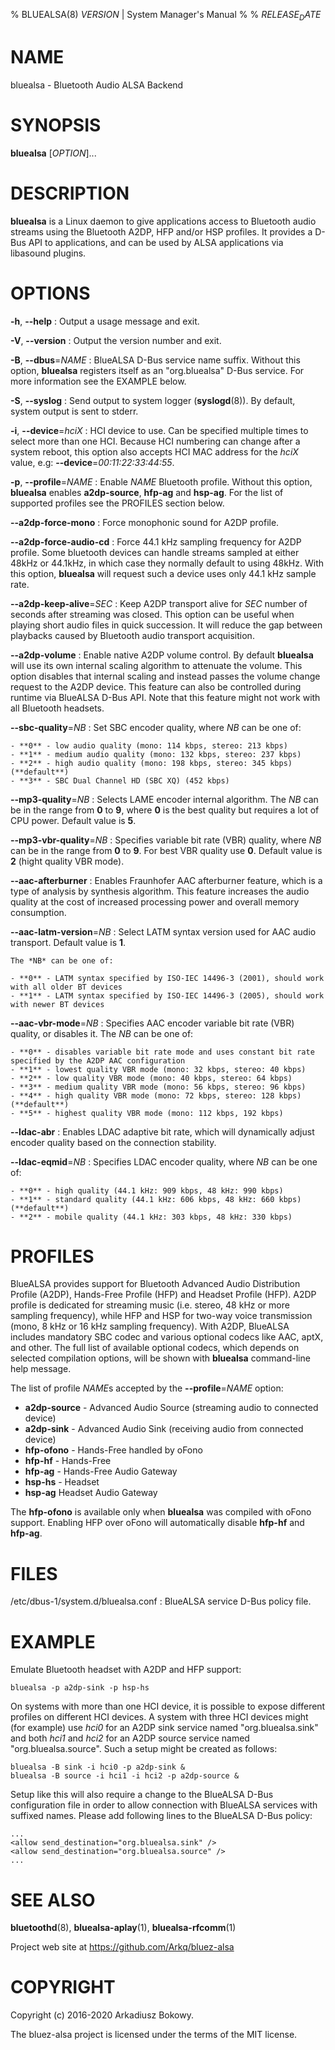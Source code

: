 % BLUEALSA(8) $VERSION$ | System Manager's Manual
%
% $RELEASE_DATE$

# NAME

bluealsa - Bluetooth Audio ALSA Backend

# SYNOPSIS

**bluealsa** [*OPTION*]...

# DESCRIPTION

**bluealsa** is a Linux daemon to give applications access to Bluetooth audio streams using the
Bluetooth A2DP, HFP and/or HSP profiles.
It provides a D-Bus API to applications, and can be used by ALSA applications via libasound plugins.

# OPTIONS

**-h**, **\--help**
:   Output a usage message and exit.

**-V**, **\--version**
:   Output the version number and exit.

**-B**, **\--dbus**=*NAME*
:   BlueALSA D-Bus service name suffix.
    Without this option, **bluealsa** registers itself as an "org.bluealsa" D-Bus service.
    For more information see the EXAMPLE below.

**-S**, **\--syslog**
:   Send output to system logger (**syslogd**(8)).
    By default, system output is sent to stderr.

**-i**, **\--device**=*hciX*
:   HCI device to use. Can be specified multiple times to select more than one HCI.
    Because HCI numbering can change after a system reboot, this option also accepts
    HCI MAC address for the *hciX* value, e.g: **\--device**=*00:11:22:33:44:55*.

**-p**, **\--profile**=*NAME*
:   Enable *NAME* Bluetooth profile.
    Without this option, **bluealsa** enables **a2dp-source**, **hfp-ag** and **hsp-ag**.
    For the list of supported profiles see the PROFILES section below.

**\--a2dp-force-mono**
:   Force monophonic sound for A2DP profile.

**\--a2dp-force-audio-cd**
:   Force 44.1 kHz sampling frequency for A2DP profile.
    Some bluetooth devices can handle streams sampled at either 48kHz or 44.1kHz, in which case
    they normally default to using 48kHz.
    With this option, **bluealsa** will request such a device uses only 44.1 kHz sample rate.

**\--a2dp-keep-alive**=*SEC*
:   Keep A2DP transport alive for *SEC* number of seconds after streaming was closed.
    This option can be useful when playing short audio files in quick succession.
    It will reduce the gap between playbacks caused by Bluetooth audio transport acquisition.

**\--a2dp-volume**
:   Enable native A2DP volume control.
    By default **bluealsa** will use its own internal scaling algorithm to attenuate the volume.
    This option disables that internal scaling and instead passes the volume change request to the
    A2DP device.
    This feature can also be controlled during runtime via BlueALSA D-Bus API.
    Note that this feature might not work with all Bluetooth headsets.

**\--sbc-quality**=*NB*
:   Set SBC encoder quality, where *NB* can be one of:

    - **0** - low audio quality (mono: 114 kbps, stereo: 213 kbps)
    - **1** - medium audio quality (mono: 132 kbps, stereo: 237 kbps)
    - **2** - high audio quality (mono: 198 kbps, stereo: 345 kbps) (**default**)
    - **3** - SBC Dual Channel HD (SBC XQ) (452 kbps)

**\--mp3-quality**=*NB*
:   Selects LAME encoder internal algorithm.
    The *NB* can be in the range from **0** to **9**, where **0** is the best quality but requires
    a lot of CPU power.
    Default value is **5**.

**\--mp3-vbr-quality**=*NB*
:   Specifies variable bit rate (VBR) quality, where *NB* can be in the range from **0** to **9**.
    For best VBR quality use **0**.
    Default value is **2** (hight quality VBR mode).

**\--aac-afterburner**
:   Enables Fraunhofer AAC afterburner feature, which is a type of analysis by synthesis algorithm.
    This feature increases the audio quality at the cost of increased processing power and overall
    memory consumption.

**\--aac-latm-version**=*NB*
:   Select LATM syntax version used for AAC audio transport.
    Default value is **1**.

    The *NB* can be one of:

    - **0** - LATM syntax specified by ISO-IEC 14496-3 (2001), should work with all older BT devices
    - **1** - LATM syntax specified by ISO-IEC 14496-3 (2005), should work with newer BT devices

**\--aac-vbr-mode**=*NB*
:   Specifies AAC encoder variable bit rate (VBR) quality, or disables it.
    The *NB* can be one of:

    - **0** - disables variable bit rate mode and uses constant bit rate specified by the A2DP AAC configuration
    - **1** - lowest quality VBR mode (mono: 32 kbps, stereo: 40 kbps)
    - **2** - low quality VBR mode (mono: 40 kbps, stereo: 64 kbps)
    - **3** - medium quality VBR mode (mono: 56 kbps, stereo: 96 kbps)
    - **4** - high quality VBR mode (mono: 72 kbps, stereo: 128 kbps) (**default**)
    - **5** - highest quality VBR mode (mono: 112 kbps, 192 kbps)

**\--ldac-abr**
:   Enables LDAC adaptive bit rate, which will dynamically adjust encoder quality
    based on the connection stability.

**\--ldac-eqmid**=*NB*
:   Specifies LDAC encoder quality, where *NB* can be one of:

    - **0** - high quality (44.1 kHz: 909 kbps, 48 kHz: 990 kbps)
    - **1** - standard quality (44.1 kHz: 606 kbps, 48 kHz: 660 kbps) (**default**)
    - **2** - mobile quality (44.1 kHz: 303 kbps, 48 kHz: 330 kbps)

# PROFILES

BlueALSA provides support for Bluetooth Advanced Audio Distribution Profile (A2DP),
Hands-Free Profile (HFP) and Headset Profile (HFP).
A2DP profile is dedicated for streaming music (i.e. stereo, 48 kHz or more sampling
frequency), while HFP and HSP for two-way voice transmission (mono, 8 kHz or 16 kHz
sampling frequency).
With A2DP, BlueALSA includes mandatory SBC codec and various optional codecs like
AAC, aptX, and other.
The full list of available optional codecs, which depends on selected compilation
options, will be shown with **bluealsa** command-line help message.

The list of profile *NAME*s accepted by the **\--profile**=*NAME* option:

- **a2dp-source** - Advanced Audio Source (streaming audio to connected device)
- **a2dp-sink** - Advanced Audio Sink (receiving audio from connected device)
- **hfp-ofono** - Hands-Free handled by oFono
- **hfp-hf** - Hands-Free
- **hfp-ag** - Hands-Free Audio Gateway
- **hsp-hs** - Headset
- **hsp-ag** Headset Audio Gateway

The **hfp-ofono** is available only when **bluealsa** was compiled with oFono support.
Enabling HFP over oFono will automatically disable **hfp-hf** and **hfp-ag**.

# FILES

/etc/dbus-1/system.d/bluealsa.conf
:   BlueALSA service D-Bus policy file.

# EXAMPLE

Emulate Bluetooth headset with A2DP and HFP support:

    bluealsa -p a2dp-sink -p hsp-hs

On systems with more than one HCI device, it is possible to expose different profiles
on different HCI devices.
A system with three HCI devices might (for example) use *hci0* for an A2DP sink service
named "org.bluealsa.sink" and both *hci1* and *hci2* for an A2DP source service named
"org.bluealsa.source".
Such a setup might be created as follows:

    bluealsa -B sink -i hci0 -p a2dp-sink &
    bluealsa -B source -i hci1 -i hci2 -p a2dp-source &

Setup like this will also require a change to the BlueALSA D-Bus configuration file in
order to allow connection with BlueALSA services with suffixed names.
Please add following lines to the BlueALSA D-Bus policy:

    ...
    <allow send_destination="org.bluealsa.sink" />
    <allow send_destination="org.bluealsa.source" />
    ...

# SEE ALSO

**bluetoothd**(8), **bluealsa-aplay**(1), **bluealsa-rfcomm**(1)

Project web site at https://github.com/Arkq/bluez-alsa

# COPYRIGHT

Copyright (c) 2016-2020 Arkadiusz Bokowy.

The bluez-alsa project is licensed under the terms of the MIT license.
